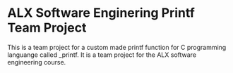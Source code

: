 # ALX Software Enginering Printf Team Project
This is a team project for a custom made printf function for C programming languange called _printf.
It is a team project for the ALX software engineering course.
